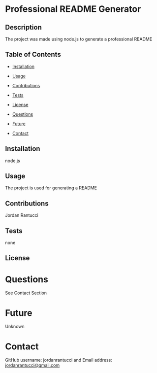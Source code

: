# Professional README Generator

 

## Description 

The project was made using node.js to generate a professional README

## Table of Contents

* [Installation](#installation)

* [Usage](#usage)

* [Contributions](#contributions)

* [Tests](#tests)

* [License](#license)

* [Questions](#questions)

* [Future](#future)

* [Contact](#contact)

## Installation
node.js    

## Usage
The project is used for generating a README

## Contributions
Jordan Rantucci

## Tests
none

## License 
 

# Questions
See Contact Section

# Future
Unknown

# Contact

GitHub username: jordanrantucci and Email address: jordanrantucci@gmail.com